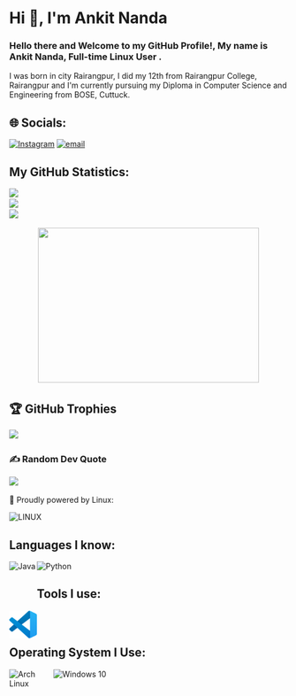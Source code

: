# Hi 👋, I'm Ankit Nanda
### Hello there and Welcome to my GitHub Profile!, My name is Ankit Nanda, Full-time Linux User .

I was born in city Rairangpur, I did my 12th from Rairangpur College, Rairangpur and I'm currently pursuing my Diploma in Computer Science and Engineering from BOSE, Cuttuck.


## 🌐 Socials:
[![Instagram](https://img.shields.io/badge/Instagram-%23E4405F.svg?logo=Instagram&logoColor=white)](https://instagram.com/@thriveankit_) [![email](https://img.shields.io/badge/Email-D14836?logo=gmail&logoColor=white)](mailto:ankitnanda8090@gmail.com) 

## My GitHub Statistics:
![](https://github-readme-stats.vercel.app/api?username=iamankitnanda&theme=dark&hide_border=false&include_all_commits=true&count_private=false)<br/>
![](https://nirzak-streak-stats.vercel.app/?user=iamankitnanda&theme=dark&hide_border=false)<br/>
![](https://github-readme-stats.vercel.app/api/top-langs/?username=iamankitnanda&theme=dark&hide_border=false&include_all_commits=true&count_private=false&layout=compact) 

 <p align="center">
  <img  width="400px" height="280px" src="https://media.giphy.com/media/3o7qE1YN7aBOFPRw8E/giphy.gif">
</p>

## 🏆 GitHub Trophies
![](https://github-profile-trophy.vercel.app/?username=iamankitnanda&theme=radical&no-frame=false&no-bg=true&margin-w=4)

### ✍️ Random Dev Quote
![](https://quotes-github-readme.vercel.app/api?type=horizontal&theme=tokyonight)


🐧 Proudly powered by Linux:

![LINUX](https://img.shields.io/badge/Linux-FCC624?style=plastic&logo=linux&logoColor=black)


## Languages I know:
 <img align = "left" src="https://cdn.icon-icons.com/icons2/2415/PNG/512/java_original_logo_icon_146458.png" alt="Java" width="50" height="50" />
 
<img src="https://img.icons8.com/color/50/000000/python.png" alt="Python" width="50" height="50" />

<!-- <img align = "left" src="https://raw.githubusercontent.com/github/explore/80688e429a7d4ef2fca1e82350fe8e3517d3494d/topics/javascript/javascript.png" alt="JavaScript" width="48" height="50" /> -->


 ## Tools I use:
  <img align="left" alt="Visual Studio Code" width="50px"  height="50px" src="https://raw.githubusercontent.com/github/explore/80688e429a7d4ef2fca1e82350fe8e3517d3494d/topics/visual-studio-code/visual-studio-code.png" /><br><br>

<!-- <img align = "left" width="50px" src="https://img.icons8.com/ios-filled/100/000000/atom-editor.png"/> -->


## Operating System I Use:

<img align = "left" src="https://archlinux.org/static/logos/archlinux-logo-dark-90dpi.png" alt = "Arch Linux" width="80"/>

<img  src="https://img.icons8.com/fluent/48/000000/windows-10.png" alt = "Windows 10"/>

